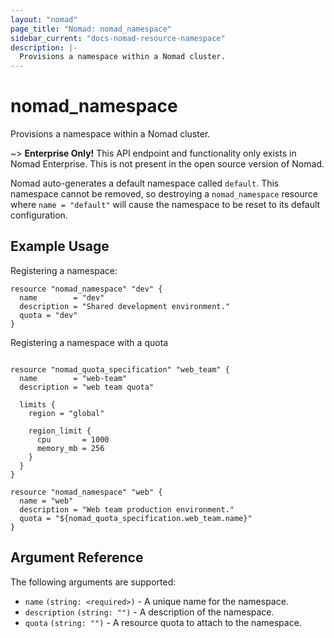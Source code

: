 ```yaml
---
layout: "nomad"
page_title: "Nomad: nomad_namespace"
sidebar_current: "docs-nomad-resource-namespace"
description: |-
  Provisions a namespace within a Nomad cluster.
---
```


# nomad_namespace

Provisions a namespace within a Nomad cluster.

~> **Enterprise Only!** This API endpoint and functionality only exists in
Nomad Enterprise. This is not present in the open source version of Nomad.

Nomad auto-generates a default namespace called `default`. This namespace
cannot be removed, so destroying a `nomad_namespace` resource where
`name = "default"` will cause the namespace to be reset to its default
configuration.

## Example Usage

Registering a namespace:

```hcl
resource "nomad_namespace" "dev" {
  name        = "dev"
  description = "Shared development environment."
  quota = "dev"
}
```

Registering a namespace with a quota

```hcl

resource "nomad_quota_specification" "web_team" {
  name        = "web-team"
  description = "web team quota"

  limits {
    region = "global"

    region_limit {
      cpu       = 1000
      memory_mb = 256
    }
  }
}

resource "nomad_namespace" "web" {
  name = "web"
  description = "Web team production environment."
  quota = "${nomad_quota_specification.web_team.name}"
}
```

## Argument Reference

The following arguments are supported:

- `name` `(string: <required>)` - A unique name for the namespace.
- `description` `(string: "")` - A description of the namespace.
- `quota` `(string: "")` - A resource quota to attach to the namespace.
